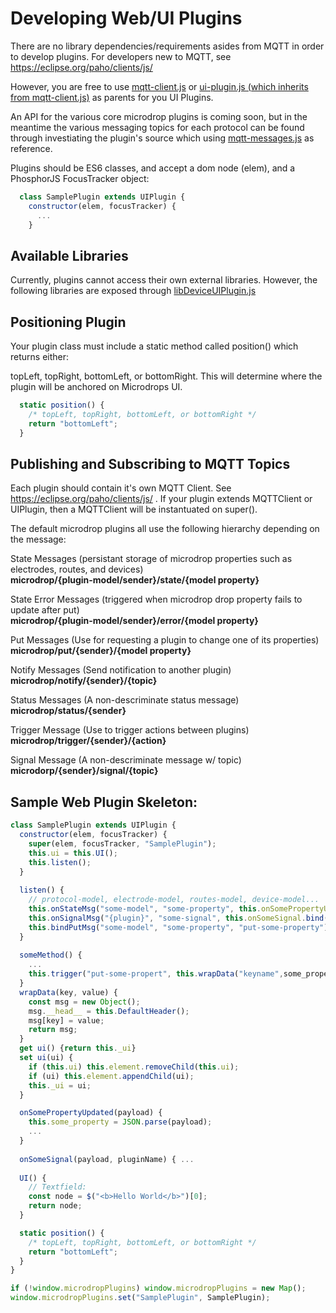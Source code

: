 # Developing Web/UI Plugins

There are no library dependencies/requirements asides from MQTT in order to develop plugins. For developers new to MQTT, see https://eclipse.org/paho/clients/js/

However, you are free to use 
[mqtt-client.js](https://github.com/Lucaszw/microdrop-3.0/blob/master/ui/src/mqtt-client.js)
or
[ui-plugin.js (which inherits from mqtt-client.js)](https://github.com/Lucaszw/microdrop-3.0/blob/master/ui/src/ui-plugin.js) as parents for you UI Plugins.

An API for the various core microdrop plugins is coming soon, but in the meantime the various messaging topics for each protocol can be found through investiating the plugin's source which using [mqtt-messages.js](https://github.com/Lucaszw/microdrop-3.0/blob/master/ui/src/mqtt-messages.js) as reference.

Plugins should be ES6 classes, and accept a dom node (elem), and a PhosphorJS FocusTracker object:
```javascript
  class SamplePlugin extends UIPlugin {
    constructor(elem, focusTracker) {
      ...
    }
```

## Available Libraries

Currently, plugins cannot access their own external libraries. However, the following libraries are exposed through [libDeviceUIPlugin.js](https://github.com/Lucaszw/webui.js/blob/master/src/libDeviceUIPlugin.js)

## Positioning Plugin

Your plugin class must include a static method called position() which returns either:

topLeft, topRight, bottomLeft, or bottomRight. This will determine where the plugin will be anchored on Microdrops UI.
```javascript
  static position() {
    /* topLeft, topRight, bottomLeft, or bottomRight */
    return "bottomLeft";
  }
```

## Publishing and Subscribing to MQTT Topics

Each plugin should contain it's own MQTT Client. 
See https://eclipse.org/paho/clients/js/ . If your plugin extends MQTTClient or UIPlugin, then a MQTTClient will be instantuated on super().

The default microdrop plugins all use the following hierarchy depending on the message:

State Messages (persistant storage of microdrop properties such as electrodes, routes, and devices)<br />
**microdrop/{plugin-model/sender}/state/{model property}**

State Error Messages (triggered when microdrop drop property fails to update after put)<br />
**microdrop/{plugin-model/sender}/error/{model property}**

Put Messages (Use for requesting a plugin to change one of its properties)<br />
**microdrop/put/{sender}/{model property}**

Notify Messages (Send notification to another plugin)<br />
**microdrop/notify/{sender}/{topic}**

Status Messages (A non-descriminate status message)<br />
**microdrop/status/{sender}**

Trigger Message (Use to trigger actions between plugins)<br />
**microdrop/trigger/{sender}/{action}**

Signal Message (A non-descriminate message w/ topic)<br />
**microdorp/{sender}/signal/{topic}**

## Sample Web Plugin Skeleton:
```javascript
class SamplePlugin extends UIPlugin {
  constructor(elem, focusTracker) {
    super(elem, focusTracker, "SamplePlugin");
    this.ui = this.UI();
    this.listen();
  }
  
  listen() {
    // protocol-model, electrode-model, routes-model, device-model...
    this.onStateMsg("some-model", "some-property", this.onSomePropertyUpdated.bind(this));
    this.onSignalMsg("{plugin}", "some-signal", this.onSomeSignal.bind(this));
    this.bindPutMsg("some-model", "some-property", "put-some-property");
  }
  
  someMethod() {
    ...
    this.trigger("put-some-propert", this.wrapData("keyname",some_property));
  }
  wrapData(key, value) {
    const msg = new Object();
    msg.__head__ = this.DefaultHeader();
    msg[key] = value;
    return msg;
  }
  get ui() {return this._ui}
  set ui(ui) {
    if (this.ui) this.element.removeChild(this.ui);
    if (ui) this.element.appendChild(ui);
    this._ui = ui;
  }

  onSomePropertyUpdated(payload) {
    this.some_property = JSON.parse(payload);
    ...
  }
  
  onSomeSignal(payload, pluginName) { ...
  
  UI() {
    // Textfield:
    const node = $("<b>Hello World</b>")[0];
    return node;
  }

  static position() {
    /* topLeft, topRight, bottomLeft, or bottomRight */
    return "bottomLeft";
  }
}

if (!window.microdropPlugins) window.microdropPlugins = new Map();
window.microdropPlugins.set("SamplePlugin", SamplePlugin);
```
